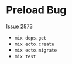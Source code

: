 # Preload Bug

[Issue 2873](https://github.com/elixir-ecto/ecto/issues/2873)

* `mix deps.get`
* `mix ecto.create`
* `mix ecto.migrate`
* `mix test`
